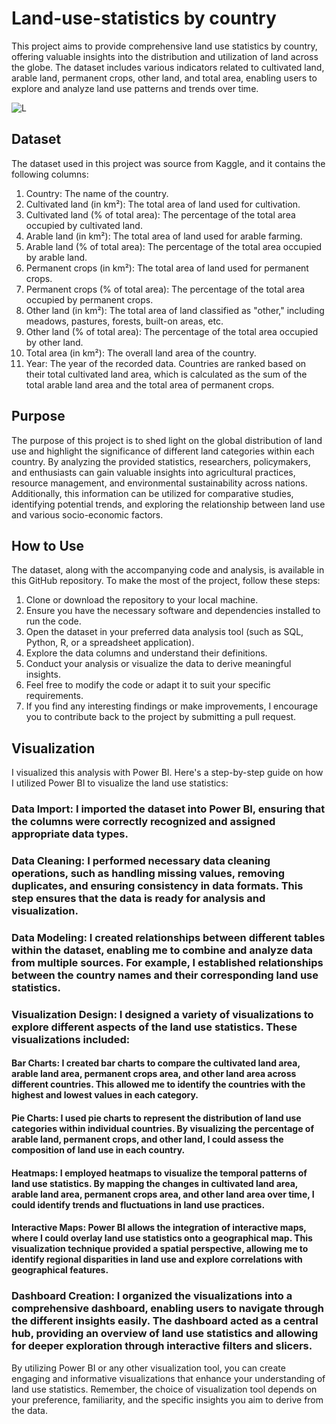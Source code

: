 # Land-use-statistics by country
This project aims to provide comprehensive land use statistics by country, offering valuable insights into the distribution and utilization of land across the globe. The dataset includes various indicators related to cultivated land, arable land, permanent crops, other land, and total area, enabling users to explore and analyze land use patterns and trends over time.

![L](https://github.com/Awaitingprof/EnglishPremier_league/assets/102805397/b888980e-9afc-4045-afca-c51d54a5ffe1)

## Dataset
The dataset used in this project  was source from Kaggle, and it contains the following columns:
1.	Country: The name of the country.
2.	Cultivated land (in km²): The total area of land used for cultivation.
3.	Cultivated land (% of total area): The percentage of the total area occupied by cultivated land.
4.	Arable land (in km²): The total area of land used for arable farming.
5.	Arable land (% of total area): The percentage of the total area occupied by arable land.
6.	Permanent crops (in km²): The total area of land used for permanent crops.
7.	Permanent crops (% of total area): The percentage of the total area occupied by permanent crops.
8.	Other land (in km²): The total area of land classified as "other," including meadows, pastures, forests, built-on areas, etc.
9.	Other land (% of total area): The percentage of the total area occupied by other land.
10.	Total area (in km²): The overall land area of the country.
11.	Year: The year of the recorded data.
Countries are ranked based on their total cultivated land area, which is calculated as the sum of the total arable land area and the total area of permanent crops.

## Purpose
The purpose of this project is to shed light on the global distribution of land use and highlight the significance of different land categories within each country. By analyzing the provided statistics, researchers, policymakers, and enthusiasts can gain valuable insights into agricultural practices, resource management, and environmental sustainability across nations. Additionally, this information can be utilized for comparative studies, identifying potential trends, and exploring the relationship between land use and various socio-economic factors.

## How to Use
The dataset, along with the accompanying code and analysis, is available in this GitHub repository. To make the most of the project, follow these steps:
1.	Clone or download the repository to your local machine.
2.	Ensure you have the necessary software and dependencies installed to run the code.
3.	Open the dataset in your preferred data analysis tool (such as SQL, Python, R, or a spreadsheet application).
4.	Explore the data columns and understand their definitions.
5.	Conduct your analysis or visualize the data to derive meaningful insights.
6.	Feel free to modify the code or adapt it to suit your specific requirements.
7.	If you find any interesting findings or make improvements, I encourage you to contribute back to the project by submitting a pull request.

## Visualization
I visualized this analysis with Power BI. 
Here's a step-by-step guide on how I utilized Power BI to visualize the land use statistics:
### Data Import: I imported the dataset into Power BI, ensuring that the columns were correctly recognized and assigned appropriate data types.
### Data Cleaning: I performed necessary data cleaning operations, such as handling missing values, removing duplicates, and ensuring consistency in data formats. This step ensures that the data is ready for analysis and visualization.
### Data Modeling: I created relationships between different tables within the dataset, enabling me to combine and analyze data from multiple sources. For example, I established relationships between the country names and their corresponding land use statistics.
### Visualization Design: I designed a variety of visualizations to explore different aspects of the land use statistics. These visualizations included:
#### Bar Charts: I created bar charts to compare the cultivated land area, arable land area, permanent crops area, and other land area across different countries. This allowed me to identify the countries with the highest and lowest values in each category.
#### Pie Charts: I used pie charts to represent the distribution of land use categories within individual countries. By visualizing the percentage of arable land, permanent crops, and other land, I could assess the composition of land use in each country.
#### Heatmaps: I employed heatmaps to visualize the temporal patterns of land use statistics. By mapping the changes in cultivated land area, arable land area, permanent crops area, and other land area over time, I could identify trends and fluctuations in land use practices.
#### Interactive Maps: Power BI allows the integration of interactive maps, where I could overlay land use statistics onto a geographical map. This visualization technique provided a spatial perspective, allowing me to identify regional disparities in land use and explore correlations with geographical features.
### Dashboard Creation: I organized the visualizations into a comprehensive dashboard, enabling users to navigate through the different insights easily. The dashboard acted as a central hub, providing an overview of land use statistics and allowing for deeper exploration through interactive filters and slicers.
By utilizing Power BI or any other visualization tool, you can create engaging and informative visualizations that enhance your understanding of land use statistics. Remember, the choice of visualization tool depends on your preference, familiarity, and the specific insights you aim to derive from the data.

